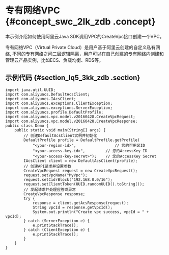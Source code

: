 # 专有网络VPC {#concept_swc_2lk_zdb .concept}

本示例介绍如何使用阿里云Java SDK调用VPC的CreateVpc接口创建一个VPC。

专有网络VPC（Virtual Private Cloud）是用户基于阿里云创建的自定义私有网络, 不同的专有网络之间二层逻辑隔离，用户可以在自己创建的专有网络内创建和管理云产品实例，比如ECS、负载均衡、RDS等。

## 示例代码 {#section_lq5_3kk_zdb .section}

```
import java.util.UUID;
import com.aliyuncs.DefaultAcsClient;
import com.aliyuncs.IAcsClient;
import com.aliyuncs.exceptions.ClientException;
import com.aliyuncs.exceptions.ServerException;
import com.aliyuncs.profile.DefaultProfile;
import com.aliyuncs.vpc.model.v20160428.CreateVpcRequest;
import com.aliyuncs.vpc.model.v20160428.CreateVpcResponse;
public class Demo {
    public static void main(String[] args) {
        // 创建DefaultAcsClient实例并初始化
        DefaultProfile profile = DefaultProfile.getProfile(
            "<your-region-id>",                 // 您的可用区ID
            "<your-access-key-id>",         // 您的AccessKey ID
            "<your-access-key-secret>");    // 您的AccessKey Secret
        IAcsClient client = new DefaultAcsClient(profile);
        // 创建API请求并设置参数
        CreateVpcRequest request = new CreateVpcRequest();
        request.setVpcName("MyVpc");
        request.setCidrBlock("192.168.0.0/16");
        request.setClientToken(UUID.randomUUID().toString());
        // 发起请求并处理应答或异常
        CreateVpcResponse response;
        try {
            response = client.getAcsResponse(request);
            String vpcId = response.getVpcId();
            System.out.println("Create vpc success, vpcId = " + vpcId);
        } catch (ServerException e) {
            e.printStackTrace();
        } catch (ClientException e) {
            e.printStackTrace();
        }
    }
}
```


